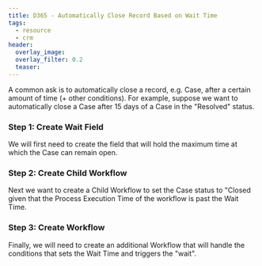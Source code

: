 ```yaml
---
title: D365 - Automatically Close Record Based on Wait Time
tags:
  - resource
  - crm
header:
  overlay_image: 
  overlay_filter: 0.2
  teaser: 
---
```



A common ask is to automatically close a record, e.g. Case, after a certain amount of time (+ other conditions). For example, suppose we want to automatically close a Case after 15 days of a Case in the "Resolved" status. 


### Step 1: Create Wait Field

We will first need to create the field that will hold the maximum time at which the Case can remain open. 

### Step 2: Create Child Workflow

Next we want to create a Child Workflow to set the Case status to "Closed given that the Process Execution Time of the workflow is past the Wait Time. 

### Step 3: Create Workflow

Finally, we will need to create an additional Workflow that will handle the conditions that sets the Wait Time and triggers the "wait".
